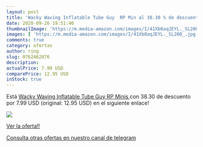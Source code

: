 ```yaml
---
layout: post
title: 'Wacky Waving Inflatable Tube Guy  RP Min al 38.30 % de descuento'
date: 2020-09-26 19:51:46
thumbnailImage: 'https://m.media-amazon.com/images/I/41Xb0aqJEYL._SL200_.jpg'
images: [ 'https://m.media-amazon.com/images/I/41Xb0aqJEYL._SL200_.jpg' ]
comments: true
category: ofertas
author: ring
slug: 0762462876
description:
actualPrice: 7.99 USD
comparePrice: 12.95 USD
inStock: true
---
```


Está [Wacky Waving Inflatable Tube Guy  RP Minis ](https://www.amazon.com/dp/0762462876/?tag=redken08-20) con 38.30 de descuento por 7.99 USD (original: 12.95 USD) en el siguiente enlace!

[![](https://m.media-amazon.com/images/I/41Xb0aqJEYL._SL200_.jpg)](https://www.amazon.com/dp/0762462876/?tag=redken08-20)

[Ver la oferta!!](https://www.amazon.com/dp/0762462876/?tag=redken08-20)

[Consulta otras ofertas en nuestro canal de telegram](https://t.me/s/ofertas25)
